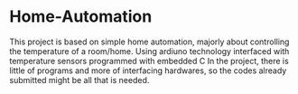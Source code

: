 # Home-Automation
This project is based on simple home automation, majorly about controlling the temperature of a room/home.
Using ardiuno technology interfaced with temperature sensors programmed with embedded C
In the project, there is little of programs and more of interfacing hardwares, so the codes already submitted might be all that is needed.
